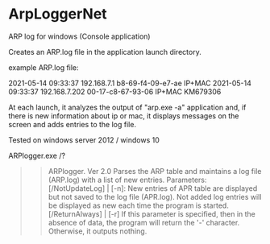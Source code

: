 # ArpLoggerNet
ARP log for windows (Console application)

Creates an ARP.log file in the application launch directory.

example ARP.log file:

2021-05-14 09:33:37 192.168.7.1 b8-69-f4-09-e7-ae IP+MAC 
2021-05-14 09:33:37 192.168.7.202 00-17-c8-67-93-06 IP+MAC KM679306


At each launch, it analyzes the output of "arp.exe -a" application and, 
if there is new information about ip or mac, it displays messages on the screen and adds entries to the log file.

Tested on windows server 2012 / windows 10

ARPlogger.exe /?
>>ARPlogger. Ver 2.0
>>Parses the ARP table and maintains a log file (ARP.log) with a list of new entries.
>>Parameters:
>>[/NotUpdateLog] | [-n]: New entries of APR table are displayed but not saved to the log file (APR.log).
>>                        Not added log entries will be displayed as new each time the program is started.
>>[/ReturnAlways] | [-r]  If this parameter is specified, then in the absence of data, the program will return the '-' character. Otherwise, it outputs nothing.

